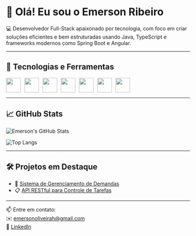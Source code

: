 # 👋 Olá! Eu sou o Emerson Ribeiro

💻 Desenvolvedor Full-Stack apaixonado por tecnologia, com foco em criar soluções eficientes e bem estruturadas usando Java, TypeScript e frameworks modernos como Spring Boot e Angular.

---

## 🚀 Tecnologias e Ferramentas
<div style="display: flex; gap: 10px;">
  <img src="https://cdn.jsdelivr.net/gh/devicons/devicon/icons/java/java-original.svg" width="40" height="40"/>
  <img src="https://cdn.jsdelivr.net/gh/devicons/devicon/icons/typescript/typescript-original.svg" width="40" height="40"/>
  <img src="https://cdn.jsdelivr.net/gh/devicons/devicon/icons/angularjs/angularjs-original.svg" width="40" height="40"/>
  <img src="https://cdn.jsdelivr.net/gh/devicons/devicon/icons/spring/spring-original.svg" width="40" height="40"/>
  <img src="https://cdn.jsdelivr.net/gh/devicons/devicon/icons/javascript/javascript-original.svg" width="40" height="40"/>
  <img src="https://cdn.jsdelivr.net/gh/devicons/devicon/icons/postgresql/postgresql-original.svg" width="40" height="40"/>
  <img src="https://cdn.jsdelivr.net/gh/devicons/devicon/icons/mongodb/mongodb-original.svg" width="40" height="40"/>
</div>

---

## 📈 GitHub Stats

![Emerson's GitHub Stats](https://github-readme-stats.vercel.app/api?username=emersonoliveirah&show_icons=true&theme=default)

![Top Langs](https://github-readme-stats.vercel.app/api/top-langs/?username=emersonoliveirah&layout=compact)

---

## 🛠️ Projetos em Destaque

- 🔧 [Sistema de Gerenciamento de Demandas](https://github.com/emersonoliveirah/gerenciamento-demandas)
- 📋 [API RESTful para Controle de Tarefas](https://github.com/emersonoliveirah/api-controle-tarefas)

---

📫 Entre em contato:  
✉️ emersonoliveirah@gmail.com  
🔗 [LinkedIn](https://www.linkedin.com/in/emerson-oliveira-137615141/)
